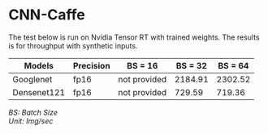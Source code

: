 # CNN-Caffe  
The test below is run on Nvidia Tensor RT with trained weights. The results is for throughput with synthetic inputs.  
  
| Models    | Precision | BS = 16 | BS = 32 | BS = 64 |  
|-----------|-----------|---------|---------|---------|  
| Googlenet | fp16|not provided |2184.91|2302.52|  
| Densenet121 | fp16|not provided |729.59|719.36|  
  
*BS: Batch Size*  
*Unit: Img/sec*  
  
  
